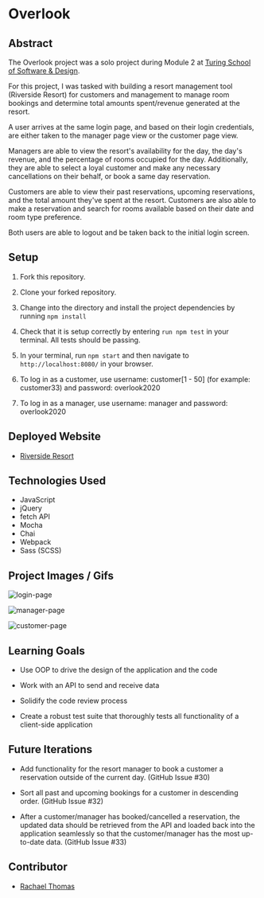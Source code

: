 # Overlook


## Abstract

 The Overlook project was a solo project during Module 2 at [Turing School of Software & Design](https://turing.io/).

 For this project, I was tasked with building a resort management tool (Riverside Resort) for customers and management to manage room bookings and determine total amounts spent/revenue generated at the resort.

 A user arrives at the same login page, and based on their login credentials, are either taken to the manager page view or the customer page view.

 Managers are able to view the resort's availability for the day, the day's revenue, and the percentage of rooms occupied for the day. Additionally, they are able to select a loyal customer and make any necessary cancellations on their behalf, or book a same day reservation.

 Customers are able to view their past reservations, upcoming reservations, and the total amount they've spent at the resort. Customers are also able to make a reservation and search for rooms available based on their date and room type preference.

 Both users are able to logout and be taken back to the initial login screen.  

## Setup

1. Fork this repository.

2. Clone your forked repository.

3. Change into the directory and install the project dependencies by running `npm install`

4. Check that it is setup correctly by entering `run npm test` in your terminal. All tests should be passing.

5. In your terminal, run `npm start` and then navigate to `http://localhost:8080/` in your browser.

6. To log in as a customer, use username: customer[1 - 50] (for example: customer33) and password: overlook2020

7. To log in as a manager, use username: manager and password: overlook2020


## Deployed Website

* [Riverside Resort](http://rachael-t.github.io/riverside-resort)

## Technologies Used

* JavaScript
* jQuery
* fetch API
* Mocha
* Chai
* Webpack
* Sass (SCSS)


## Project Images / Gifs

![login-page](https://user-images.githubusercontent.com/54180641/79929165-30198000-8402-11ea-88d1-8aa407a4fe6a.gif)

![manager-page](https://user-images.githubusercontent.com/54180641/79929178-3ad41500-8402-11ea-91ec-c6776326b9d3.gif)

![customer-page](https://user-images.githubusercontent.com/54180641/79929235-66ef9600-8402-11ea-9be1-b4efd23306f3.gif)


## Learning Goals

* Use OOP to drive the design of the application and the code

* Work with an API to send and receive data

* Solidify the code review process

* Create a robust test suite that thoroughly tests all functionality of a client-side application

## Future Iterations

* Add functionality for the resort manager to book a customer a reservation outside of the current day. (GitHub Issue #30)

* Sort all past and upcoming bookings for a customer in descending order. (GitHub Issue #32)

* After a customer/manager has booked/cancelled a reservation, the updated data should be retrieved from the API and loaded back into the application seamlessly so that the customer/manager has the most up-to-date data. (GitHub Issue #33)


## Contributor

* [Rachael Thomas](https://github.com/rachael-t)
